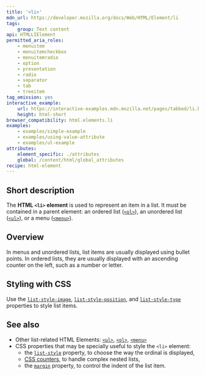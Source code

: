 ```yaml
---
title: '<li>'
mdn_url: https://developer.mozilla.org/docs/Web/HTML/Element/li
tags:
    group: Text content
api: HTMLLIElement
permitted_aria_roles:
    - menuitem
    - menuitemcheckbox
    - menuitemradio
    - option
    - presentation
    - radio
    - separator
    - tab
    - treeitem
tag_omission: yes
interactive_example:
    url: https://interactive-examples.mdn.mozilla.net/pages/tabbed/li.html
    height: html-short
browser_compatibility: html.elements.li
examples:
    - examples/simple-example
    - examples/using-value-attribute
    - examples/ul-example
attributes:
    element_specific: ./attributes
    global: /content/html/global_attributes
recipe: html-element
---
```


## Short description

The **HTML `<li>` element** is used to represent an item in a list. It
must be contained in a parent element: an ordered list
([`<ol>`](/en-US/docs/Web/HTML/Element/ol)),
an unordered list
([`<ul>`](/en-US/docs/Web/HTML/Element/ul)),
or a menu
([`<menu>`](/en-US/docs/Web/HTML/Element/menu)).

## Overview

In menus and unordered lists, list items are usually displayed using
bullet points. In ordered lists, they are usually displayed with an
ascending counter on the left, such as a number or letter.

## Styling with CSS

Use the
[`list-style-image`](/en-US/docs/Web/CSS/list-style-image),
[`list-style-position`](/en-US/docs/Web/CSS/list-style-position), and
[`list-style-type`](/en-US/docs/Web/CSS/list-style-type)
properties to style list items.

## See also

- Other list-related HTML Elements:
  [`<ul>`](/en-US/docs/Web/HTML/Element/ul),
  [`<ol>`](/en-US/docs/Web/HTML/Element/ol),
  [`<menu>`](/en-US/docs/Web/HTML/Element/menu)
- CSS properties that may be specially useful to style the `<li>`
  element:
  - the [`list-style`](/en-US/docs/Web/CSS/list-style)
    property, to choose the way the ordinal is displayed,
  - [CSS counters](/en-US/docs/Web/CSS/CSS_Lists_and_Counters/Using_CSS_counters),
    to handle complex nested lists,
  - the [`margin`](/en-US/docs/Web/CSS/margin) property, to control the indent of the list item.
